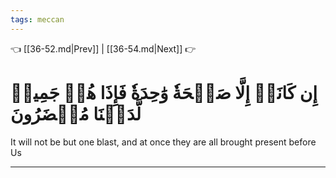 ```yaml
---
tags: meccan
---
```


👈 [[36-52.md|Prev]] | [[36-54.md|Next]] 👉

# إِن كَانَتۡ إِلَّا صَيۡحَةٗ وَٰحِدَةٗ فَإِذَا هُمۡ جَمِيعٞ لَّدَيۡنَا مُحۡضَرُونَ

It will not be but one blast, and at once they are all brought present before Us

---

